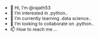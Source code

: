 - 👋 Hi, I’m @rajath53
- 👀 I’m interested in .python..
- 🌱 I’m currently learning .data science..
- 💞️ I’m looking to collaborate on .python..
- 📫 How to reach me ...

<!---
rajath53/rajath53 is a ✨ special ✨ repository because its `README.md` (this file) appears on your GitHub profile.
You can click the Preview link to take a look at your changes.
--->
